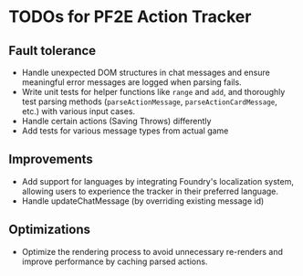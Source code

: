# TODOs for PF2E Action Tracker

## Fault tolerance
- Handle unexpected DOM structures in chat messages and ensure meaningful error messages are logged when parsing fails.
- Write unit tests for helper functions like `range` and `add`, and thoroughly test parsing methods (`parseActionMessage`, `parseActionCardMessage`, etc.) with various input cases.
- Handle certain actions (Saving Throws) differently
- Add tests for various message types from actual game

## Improvements
- Add support for languages by integrating Foundry's localization system, allowing users to experience the tracker in their preferred language.
- Handle updateChatMessage (by overriding existing message id)

## Optimizations
- Optimize the rendering process to avoid unnecessary re-renders and improve performance by caching parsed actions.
